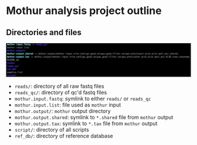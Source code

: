 Mothur analysis project outline
===============================

Directories and files
---------------------

![directories and files](auxiliary/dirs_and_files.png)

* `reads/`: directory of all raw fastq files
* `reads_qc/`: directory of qc'd fastq files
* `mothur.input.fastq`: symlink to either `reads/` or `reads_qc`
* `mothur.input.list`: file used as `mothur` input
* `mothur.output/`: `mothur` output directory
* `mothur.output.shared`: symlink to `*.shared` file from `mothur` output
* `mothur.output.tax`: symlink to `*.tax` file from `mothur` output
* `script/`: directory of all scripts
* `ref_db/`: directory of reference database
